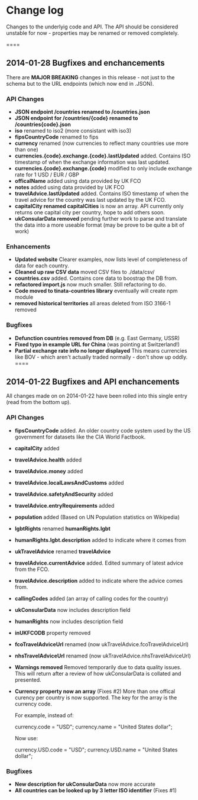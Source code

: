 # Change log

Changes to the underlyig code and API. The API should be considered unstable for now - properties may be renamed or removed completely.

====

## 2014-01-28 Bugfixes and enchancements

There are **MAJOR BREAKING** changes in this release - not just to the schema but to the URL endpoints (which now end in .JSON).

### API Changes

- **JSON endpoint /countries renamed to /countries.json**
- **JSON endpoint for /countries/{code} renamed to /countries{code}.json**
- **iso** renamed to iso2 (more consistant with iso3)
- **fipsCountryCode** renamed to fips
- **currency** renamed (now currencies to reflect many countries use more than one)
- **currencies.{code}.exchange.{code}.lastUpdated** added. Contains ISO timestamp of when the exchange information was last updated.
- **currencies.{code}.exchange.{code}** modified to only include exchange rate for 1 USD / EUR / GBP
- **officalName** added using data provided by UK FCO
- **notes** added using data provided by UK FCO
- **travelAdvice.lastUpdated** added. Contains ISO timestamp of when the travel advice for the country was last updated by the UK FCO.
- **capitalCity renamed capitalCities** is now an array. API currently only returns one capital city per country, hope to add others soon.
- **ukConsularData removed** pending further work to parse and translate the data into a more useable format (may be prove to be quite a bit of work)

### Enhancements

- **Updated website** Clearer examples, now lists level of completeness of data for each country.
- **Cleaned up raw CSV data** moved CSV files to ./data/csv/
- **countries.csv** added. Contains core data to boostrap the DB from.
- **refactored import.js** now much smaller. Still refactoring to do.
- **Code moved to tinata-countries library** eventually will create npm module
- **removed historical territories** all areas deleted from ISO 3166-1 removed

### Bugfixes

- **Defunction countries removed from DB** (e.g. East Germany, USSR)
- **Fixed typo in example URL for China** (was pointing at Switzerland!)
- **Partial exchange rate info no longer displayed** This means currencies like BOV - which aren't actually traded normally - don't show up oddly.
====

## 2014-01-22 Bugfixes and API enchancements

All changes made on on 2014-01-22 have been rolled into this single entry (read from the bottom up).

### API Changes

- **fipsCountryCode** added. An older country code system used by the US government for datasets like the CIA World Factbook.
- **capitalCity** added
- **travelAdvice.health** added
- **travelAdvice.money** added
- **travelAdvice.localLawsAndCustoms** added
- **travelAdvice.safetyAndSecurity** added
- **travelAdvice.entryRequirements** added
- **population** added (Based on UN Population statistics on Wikipedia)
- **lgbtRights** renamed **humanRights.lgbt**
- **humanRights.lgbt.description** added to indicate where it comes from
- **ukTravelAdvice** renamed **travelAdvice**
- **travelAdvice.currentAdvice** added. Edited summary of latest advice from the FCO.
- **travelAdvice.description** added to indicate where the advice comes from.
- **callingCodes** added (an array of calling codes for the country)
- **ukConsularData** now includes description field
- **humanRights** now includes description field
- **inUKFCODB** property removed
- **fcoTravelAdviceUrl** renamed (now ukTravelAdvice.fcoTravelAdviceUrl)
- **nhsTravelAdviceUrl** renamed (now ukTravelAdvice.nhsTravelAdviceUrl)
- **Warnings removed** Removed temporarily due to data quality issues. This will return after a review of how ukConsularData is collated and presented.
- **Currency property now an array** (Fixes #2)
    More than one offical curency per country is now supported. The key for the array is the currency code.

    For example, instead of:

    currency.code = "USD";
    currency.name = "United States dollar";

    Now use:

    currency.USD.code = "USD";
    currency.USD.name = "United States dollar";

### Bugfixes

- **New description for ukConsularData** now more accurate
- **All countries can be looked up by 3 letter ISO identifier** (Fixes #1)

